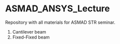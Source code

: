 # ASMAD_ANSYS_Lecture
Repository with all materials for ASMAD STR seminar.

1. Cantilever beam
2. Fixed-Fixed beam
